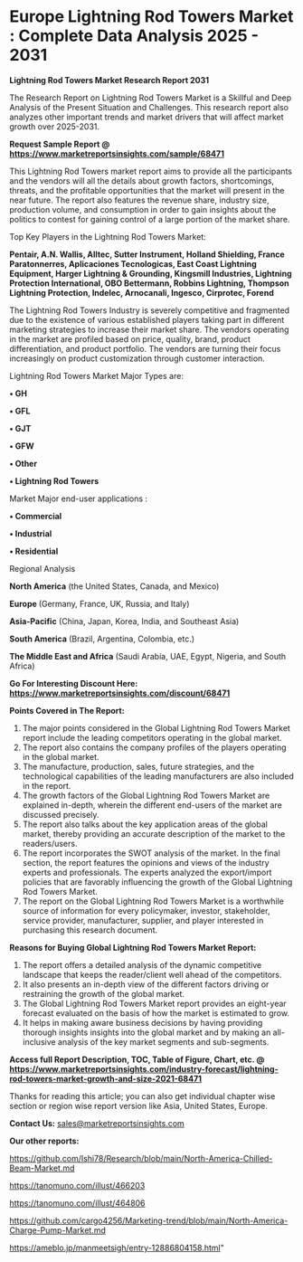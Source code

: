 # Europe Lightning Rod Towers Market : Complete Data Analysis 2025 - 2031

<strong>Lightning Rod Towers Market Research Report 2031</strong>

The Research Report on Lightning Rod Towers Market is a Skillful and Deep Analysis of the Present Situation and Challenges. This research report also analyzes other important trends and market drivers that will affect market growth over 2025-2031.

<strong>Request Sample Report @ <a href=https://www.marketreportsinsights.com/sample/68471>https://www.marketreportsinsights.com/sample/68471</a></strong>

This Lightning Rod Towers market report aims to provide all the participants and the vendors will all the details about growth factors, shortcomings, threats, and the profitable opportunities that the market will present in the near future. The report also features the revenue share, industry size, production volume, and consumption in order to gain insights about the politics to contest for gaining control of a large portion of the market share.

Top Key Players in the Lightning Rod Towers Market:

<strong>Pentair, A.N. Wallis, Alltec, Sutter Instrument, Holland Shielding, France Paratonnerres, Aplicaciones Tecnologicas, East Coast Lightning Equipment, Harger Lightning & Grounding, Kingsmill Industries, Lightning Protection International, OBO Bettermann, Robbins Lightning, Thompson Lightning Protection, Indelec, Arnocanali, Ingesco, Cirprotec, Forend</strong>

The Lightning Rod Towers Industry is severely competitive and fragmented due to the existence of various established players taking part in different marketing strategies to increase their market share. The vendors operating in the market are profiled based on price, quality, brand, product differentiation, and product portfolio. The vendors are turning their focus increasingly on product customization through customer interaction.

Lightning Rod Towers Market Major Types are:

<strong>• GH

• GFL

• GJT

• GFW

• Other

• Lightning Rod Towers</strong>

Market Major end-user applications :

<strong>• Commercial

• Industrial

• Residential</strong>

Regional Analysis

</u><strong><b>North America</b></strong> (the United States, Canada, and Mexico)

<strong><b>Europe </b></strong>(Germany, France, UK, Russia, and Italy)

<strong><b>Asia-Pacific</b></strong> (China, Japan, Korea, India, and Southeast Asia)

<strong><b>South America</b></strong> (Brazil, Argentina, Colombia, etc.)

<strong><b>The Middle East and Africa</b></strong> (Saudi Arabia, UAE, Egypt, Nigeria, and South Africa)

<strong>Go For Interesting Discount Here: <a href=https://www.marketreportsinsights.com/discount/68471>https://www.marketreportsinsights.com/discount/68471</a></strong>

<strong>Points Covered in The Report:</strong>
<ol>
  <li>The major points considered in the Global Lightning Rod Towers Market report include the leading competitors operating in the global market.</li>
  <li>The report also contains the company profiles of the players operating in the global market.</li>
  <li>The manufacture, production, sales, future strategies, and the technological capabilities of the leading manufacturers are also included in the report.</li>
  <li>The growth factors of the Global Lightning Rod Towers Market are explained in-depth, wherein the different end-users of the market are discussed precisely.</li>
  <li>The report also talks about the key application areas of the global market, thereby providing an accurate description of the market to the readers/users.</li>
  <li>The report incorporates the SWOT analysis of the market. In the final section, the report features the opinions and views of the industry experts and professionals. The experts analyzed the export/import policies that are favorably influencing the growth of the Global Lightning Rod Towers Market.</li>
  <li>The report on the Global Lightning Rod Towers Market is a worthwhile source of information for every policymaker, investor, stakeholder, service provider, manufacturer, supplier, and player interested in purchasing this research document.</li>
</ol>
<strong>Reasons for Buying Global Lightning Rod Towers Market Report:</strong>

<ol>
  <li>The report offers a detailed analysis of the dynamic competitive landscape that keeps the reader/client well ahead of the competitors.</li>
  <li>It also presents an in-depth view of the different factors driving or restraining the growth of the global market.</li>
  <li>The Global Lightning Rod Towers Market report provides an eight-year forecast evaluated on the basis of how the market is estimated to grow.</li>
  <li>It helps in making aware business decisions by having providing thorough insights insights into the global market and by making an all-inclusive analysis of the key market segments and sub-segments.</li>
</ol>
<strong>Access full Report Description, TOC, Table of Figure, Chart, etc. @ <a href=https://www.marketreportsinsights.com/industry-forecast/lightning-rod-towers-market-growth-and-size-2021-68471>https://www.marketreportsinsights.com/industry-forecast/lightning-rod-towers-market-growth-and-size-2021-68471</a></strong>


Thanks for reading this article; you can also get individual chapter wise section or region wise report version like Asia, United States, Europe.

<strong>Contact Us:</strong>
sales@marketreportsinsights.com

<strong>Our other reports:</strong>

<a href=https://github.com/Ishi78/Research/blob/main/North-America-Chilled-Beam-Market.md>https://github.com/Ishi78/Research/blob/main/North-America-Chilled-Beam-Market.md</a>

<a href=https://tanomuno.com/illust/466203>https://tanomuno.com/illust/466203</a>

<a href=https://tanomuno.com/illust/464806>https://tanomuno.com/illust/464806</a>

<a href=https://github.com/cargo4256/Marketing-trend/blob/main/North-America-Charge-Pump-Market.md>https://github.com/cargo4256/Marketing-trend/blob/main/North-America-Charge-Pump-Market.md</a>

<a href=https://ameblo.jp/manmeetsigh/entry-12886804158.html>https://ameblo.jp/manmeetsigh/entry-12886804158.html</a>"
